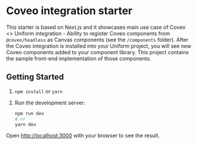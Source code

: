 # Coveo integration starter

This starter is based on Next.js and it showcases main use case of Coveo <> Uniform integration - Ability to register Coveo components from `@coveo/headless` as Canvas components (see the `/components` folder). After the Coveo integration is installed into your Uniform project, you will see new Coveo components added to your component library. This project contains the sample front-end implementation of those components.

## Getting Started

1. `npm install` or `yarn`

1. Run the development server:

    ```bash
    npm run dev
    # or
    yarn dev
    ```

Open [http://localhost:3000](http://localhost:3000) with your browser to see the result.